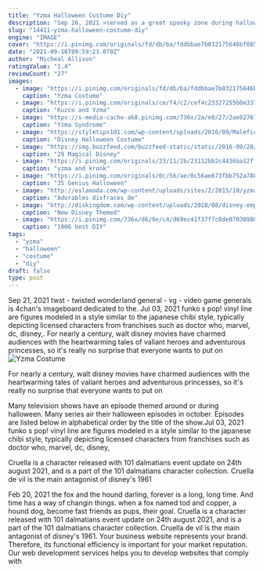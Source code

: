 ```yaml
---
title: "Yzma Halloween Costume Diy"
description: "Sep 26, 2021 >served as a great spooky zone during halloween >it gets remodeled into the unfitting guardians ride >ambience and theme unity destroyed, happened before even bugs land closed so it was"
slug: "14411-yzma-halloween-costume-diy"
engine: "IMAGE"
cover: "https://i.pinimg.com/originals/fd/db/ba/fddbbae7b032175646bf0855cbc7dc60.jpg"
date: "2021-09-16T09:59:23.078Z"
author: "Micheal Allison"
ratingValue: "1.4"
reviewCount: "27"
images:
  - image: "https://i.pinimg.com/originals/fd/db/ba/fddbbae7b032175646bf0855cbc7dc60.jpg"
    caption: "Yzma Costume"
  - image: "https://i.pinimg.com/originals/ce/f4/c2/cef4c23327255b0e337ff7f7594f0fac.jpg"
    caption: "Kuzco and Yzma"
  - image: "https://s-media-cache-ak0.pinimg.com/736x/2a/e0/27/2ae02761759650e2d3fdedb888ca4a1f.jpg"
    caption: "Yzma Syndrome"
  - image: "https://styletips101.com/wp-content/uploads/2016/09/Maleficent-Sleeping-Beauty.jpg"
    caption: "Disney Halloween Costume"
  - image: "https://img.buzzfeed.com/buzzfeed-static/static/2016-09/20/17/asset/buzzfeed-prod-web08/sub-buzz-15139-1474406214-1.jpg"
    caption: "29 Magical Disney"
  - image: "https://i.pinimg.com/originals/23/11/2b/23112bb2c4436ba12ff3b1c8d51950fd.jpg"
    caption: "yzma and kronk"
  - image: "https://i.pinimg.com/originals/0c/56/ae/0c56ae673fbb752a78868457ea80f46a.jpg"
    caption: "35 Genius Halloween"
  - image: "http://eslamoda.com/wp-content/uploads/sites/2/2015/10/yzma-disfraz-600x600.jpg"
    caption: "Adorables disfraces de"
  - image: "http://diskingdom.com/wp-content/uploads/2018/08/disney-emperors-new-groove-kronk-mens-costume-update1.jpg"
    caption: "New Disney Themed"
  - image: "https://i.pinimg.com/736x/d6/9e/c4/d69ec41f37f7c8de070309809a48abe1--couple-halloween-halloween-tricks.jpg"
    caption: "1006 best DIY"
tags:
  - "yzma"
  - "halloween"
  - "costume"
  - "diy"
draft: false
type: post
---
```


Sep 21, 2021 twst - twisted wonderland general - vg - video game generals is 4chan's imageboard dedicated to the. Jul 03, 2021 funko s pop! vinyl line are figures modeled in a style similar to the japanese chibi style, typically depicting licensed characters from franchises such as doctor who, marvel, dc, disney,. For nearly a century, walt disney movies have charmed audiences with the heartwarming tales of valiant heroes and adventurous princesses, so it's really no surprise that everyone wants to put on
![Yzma Costume](https://i.pinimg.com/originals/fd/db/ba/fddbbae7b032175646bf0855cbc7dc60.jpg "Yzma Costume")

For nearly a century, walt disney movies have charmed audiences with the heartwarming tales of valiant heroes and adventurous princesses, so it&#39;s really no surprise that everyone wants to put on
<!--inArticleAds-->

<!--galleryOne-->

Many television shows have an episode themed around or during halloween. Many series air their halloween episodes in october. Episodes are listed below in alphabetical order by the title of the show.Jul 03, 2021 funko s pop! vinyl line are figures modeled in a style similar to the japanese chibi style, typically depicting licensed characters from franchises such as doctor who, marvel, dc, disney,
<!--inArticleAds-->

<!--galleryTwo-->

Cruella is a character released with 101 dalmatians event update on 24th august 2021, and is a part of the 101 dalmatians character collection. Cruella de vil is the main antagonist of disney's 1961
<!--galleryThree-->

Feb 20, 2021 the fox and the hound darling, forever is a long, long time. And time has a way of changin things. when a fox named tod and copper, a hound dog, become fast friends as pups, their goal. Cruella is a character released with 101 dalmatians event update on 24th august 2021, and is a part of the 101 dalmatians character collection. Cruella de vil is the main antagonist of disney's 1961. Your business website represents your brand. Therefore, its functional efficiency is important for your market reputation. Our web development services helps you to develop websites that comply with